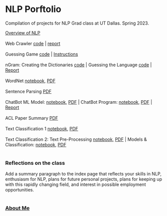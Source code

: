 # NLP Porftolio
Compilation of projects for NLP Grad class at UT Dallas. Spring 2023.

[Overview of NLP](Overview_of_NLP.pdf)
<br />
<br />
Web Crawler [code](https://github.com/ricpadil17/nlp_portfolio/blob/main/web_crawler/crawler.py) | [report](web_crawler/report.pdf)
<br />
<br />
Guessing Game [code](https://github.com/ricpadil17/nlp_portfolio/blob/main/guessing_game/guessing_game.py) | [Instructions](guessing_game/guessing_game_instructions.pdf)
<br />
<br />
nGram: Creating the Dictionaries [code](https://github.com/ricpadil17/nlp_portfolio/blob/main/ngrams/ngrams.py) | Guessing the Language [code](https://github.com/ricpadil17/nlp_portfolio/blob/main/ngrams/ngrams_2.py) | [Report](ngrams/report.pdf)
<br />
<br />
WordNet [notebook](https://github.com/ricpadil17/nlp_portfolio/blob/main/wordnet/wordnet.ipynb), [PDF](wordnet/wordnet.pdf)
<br />
<br />
Sentence Parsing [PDF](sent_parse/parser.pdf)
<br />
<br />
ChatBot ML Model: [notebook](https://github.com/ricpadil17/nlp_portfolio/blob/main/chatbot/model.ipynb), [PDF](chatbot/model.pdf) | ChatBot Program: [notebook](https://github.com/ricpadil17/nlp_portfolio/blob/main/chatbot/chatbot.ipynb), [PDF](chatbot/chatbot.pdf) | [Report](chatbot/report.pdf)
<br />
<br />
ACL Paper Summary [PDF](acl/summary.pdf)
<br />
<br />
Text Classification 1 [notebook](https://github.com/ricpadil17/nlp_portfolio/blob/main/classify_1/emoticons.ipynb), [PDF](classify_1/emoticons.pdf)
<br />
<br />
Text Classification 2: Text Pre-Processing [notebook](https://github.com/ricpadil17/nlp_portfolio/blob/main/classify_2/pre_processing.ipynb), [PDF](classify_2/pre_processing.pdf) | Models & Classification: [notebook](https://github.com/ricpadil17/nlp_portfolio/blob/main/classify_2/models.ipynb), [PDF](classify_2/models.pdf)
<br />
<br />

### Reflections on the class
Add a summary paragraph to the index page that reflects your skills in NLP, enthusiasm for NLP,
plans for future personal projects, plans for keeping up with this rapidly changing field, and
interest in possible employment opportunities. 
<br />
<br />
### [About Me](./resume.md)
